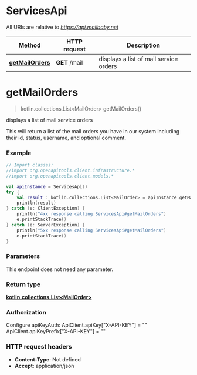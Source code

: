 # ServicesApi

All URIs are relative to *https://api.mailbaby.net*

| Method | HTTP request | Description |
| ------------- | ------------- | ------------- |
| [**getMailOrders**](ServicesApi.md#getMailOrders) | **GET** /mail | displays a list of mail service orders |


<a id="getMailOrders"></a>
# **getMailOrders**
> kotlin.collections.List&lt;MailOrder&gt; getMailOrders()

displays a list of mail service orders

This will return a list of the mail orders you have in our system including their id, status, username, and optional comment.

### Example
```kotlin
// Import classes:
//import org.openapitools.client.infrastructure.*
//import org.openapitools.client.models.*

val apiInstance = ServicesApi()
try {
    val result : kotlin.collections.List<MailOrder> = apiInstance.getMailOrders()
    println(result)
} catch (e: ClientException) {
    println("4xx response calling ServicesApi#getMailOrders")
    e.printStackTrace()
} catch (e: ServerException) {
    println("5xx response calling ServicesApi#getMailOrders")
    e.printStackTrace()
}
```

### Parameters
This endpoint does not need any parameter.

### Return type

[**kotlin.collections.List&lt;MailOrder&gt;**](MailOrder.md)

### Authorization


Configure apiKeyAuth:
    ApiClient.apiKey["X-API-KEY"] = ""
    ApiClient.apiKeyPrefix["X-API-KEY"] = ""

### HTTP request headers

 - **Content-Type**: Not defined
 - **Accept**: application/json

